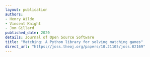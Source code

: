 ```yaml
---
layout: publication
authors:
- Henry Wilde
- Vincent Knight
- Jon Gillard
published_date: 2020
details: Journal of Open Source Software
title: "Matching: A Python library for solving matching games"
direct_url: "https://joss.theoj.org/papers/10.21105/joss.02169"
---
```

